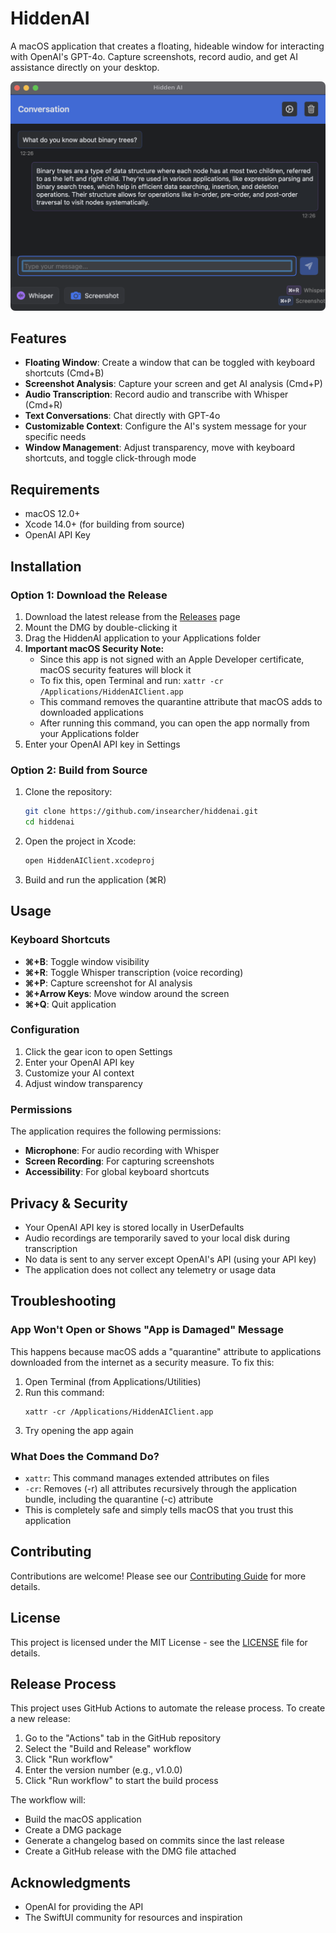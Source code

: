 # HiddenAI

A macOS application that creates a floating, hideable window for interacting with OpenAI's GPT-4o. Capture screenshots, record audio, and get AI assistance directly on your desktop.

![HiddenAI Screenshot Placeholder](docs/images/preview.png)

## Features

- **Floating Window**: Create a window that can be toggled with keyboard shortcuts (Cmd+B)
- **Screenshot Analysis**: Capture your screen and get AI analysis (Cmd+P)
- **Audio Transcription**: Record audio and transcribe with Whisper (Cmd+R)
- **Text Conversations**: Chat directly with GPT-4o
- **Customizable Context**: Configure the AI's system message for your specific needs
- **Window Management**: Adjust transparency, move with keyboard shortcuts, and toggle click-through mode

## Requirements

- macOS 12.0+
- Xcode 14.0+ (for building from source)
- OpenAI API Key

## Installation

### Option 1: Download the Release

1. Download the latest release from the [Releases](https://github.com/insearcher/HiddenAI/releases) page
2. Mount the DMG by double-clicking it
3. Drag the HiddenAI application to your Applications folder
4. **Important macOS Security Note:**
   - Since this app is not signed with an Apple Developer certificate, macOS security features will block it
   - To fix this, open Terminal and run: `xattr -cr /Applications/HiddenAIClient.app`
   - This command removes the quarantine attribute that macOS adds to downloaded applications
   - After running this command, you can open the app normally from your Applications folder
5. Enter your OpenAI API key in Settings

### Option 2: Build from Source

1. Clone the repository:
   ```bash
   git clone https://github.com/insearcher/hiddenai.git
   cd hiddenai
   ```

2. Open the project in Xcode:
   ```bash
   open HiddenAIClient.xcodeproj
   ```

3. Build and run the application (⌘R)

## Usage

### Keyboard Shortcuts

- **⌘+B**: Toggle window visibility
- **⌘+R**: Toggle Whisper transcription (voice recording)
- **⌘+P**: Capture screenshot for AI analysis
- **⌘+Arrow Keys**: Move window around the screen
- **⌘+Q**: Quit application

### Configuration

1. Click the gear icon to open Settings
2. Enter your OpenAI API key
3. Customize your AI context
4. Adjust window transparency

### Permissions

The application requires the following permissions:

- **Microphone**: For audio recording with Whisper
- **Screen Recording**: For capturing screenshots
- **Accessibility**: For global keyboard shortcuts

## Privacy & Security

- Your OpenAI API key is stored locally in UserDefaults
- Audio recordings are temporarily saved to your local disk during transcription
- No data is sent to any server except OpenAI's API (using your API key)
- The application does not collect any telemetry or usage data

## Troubleshooting

### App Won't Open or Shows "App is Damaged" Message

This happens because macOS adds a "quarantine" attribute to applications downloaded from the internet as a security measure. To fix this:

1. Open Terminal (from Applications/Utilities)
2. Run this command:
   ```
   xattr -cr /Applications/HiddenAIClient.app
   ```
3. Try opening the app again

### What Does the Command Do?

- `xattr`: This command manages extended attributes on files
- `-cr`: Removes (-r) all attributes recursively through the application bundle, including the quarantine (-c) attribute
- This is completely safe and simply tells macOS that you trust this application

## Contributing

Contributions are welcome! Please see our [Contributing Guide](CONTRIBUTING.md) for more details.

## License

This project is licensed under the MIT License - see the [LICENSE](LICENSE.md) file for details.

## Release Process

This project uses GitHub Actions to automate the release process. To create a new release:

1. Go to the "Actions" tab in the GitHub repository
2. Select the "Build and Release" workflow
3. Click "Run workflow"
4. Enter the version number (e.g., v1.0.0)
5. Click "Run workflow" to start the build process

The workflow will:
- Build the macOS application
- Create a DMG package
- Generate a changelog based on commits since the last release
- Create a GitHub release with the DMG file attached

## Acknowledgments

- OpenAI for providing the API
- The SwiftUI community for resources and inspiration
